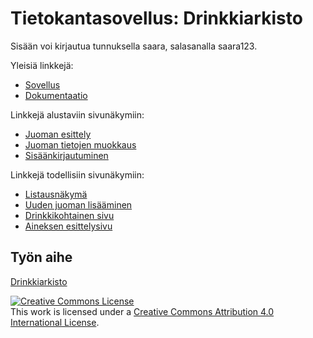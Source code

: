 # Tietokantasovellus: Drinkkiarkisto

Sisään voi kirjautua tunnuksella saara, salasanalla saara123.

Yleisiä linkkejä:

* [Sovellus](http://siakkane.users.cs.helsinki.fi/tsoha/drinks_list)
* [Dokumentaatio](https://github.com/saranas/Tsoha-Bootstrap/blob/master/doc/tsoha-dokumentaatio.pdf)

Linkkejä alustaviin sivunäkymiin:
* [Juoman esittely](http://siakkane.users.cs.helsinki.fi/tsoha/drinks_show)
* [Juoman tietojen muokkaus](http://siakkane.users.cs.helsinki.fi/tsoha/drinks_edit)
* [Sisäänkirjautuminen](http://siakkane.users.cs.helsinki.fi/tsoha/drinks_login)

Linkkejä todellisiin sivunäkymiin:
* [Listausnäkymä](http://siakkane.users.cs.helsinki.fi/tsoha/drinks)
* [Uuden juoman lisääminen](http://siakkane.users.cs.helsinki.fi/tsoha/addnew)
* [Drinkkikohtainen sivu](http://siakkane.users.cs.helsinki.fi/tsoha/drinks/18)
* [Aineksen esittelysivu](http://siakkane.users.cs.helsinki.fi/tsoha/ingredients/1)

## Työn aihe

[Drinkkiarkisto](http://advancedkittenry.github.io/suunnittelu_ja_tyoymparisto/aiheet/Drinkkiarkisto.html) 

<a rel="license" href="http://creativecommons.org/licenses/by/4.0/"><img alt="Creative Commons License" style="border-width:0" src="https://i.creativecommons.org/l/by/4.0/88x31.png" /></a><br />This work is licensed under a <a rel="license" href="http://creativecommons.org/licenses/by/4.0/">Creative Commons Attribution 4.0 International License</a>.

